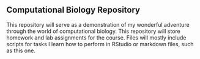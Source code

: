 ##  Computational Biology Repository

This repository will serve as a demonstration of my wonderful adventure through the world of computational biology. This repository will store homework and lab assignments for the course. Files will mostly include scripts for tasks I learn how to perform in RStudio or markdown files, such as this one. 
